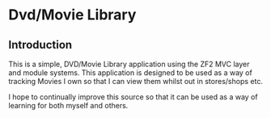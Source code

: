 Dvd/Movie Library
=======================

Introduction
------------
This is a simple, DVD/Movie Library application using the ZF2 MVC layer and module
systems. This application is designed to be used as a way of tracking Movies I own so that I can view them whilst out in stores/shops etc.

I hope to continually improve this source so that it can be used as a way of learning for both myself and others.